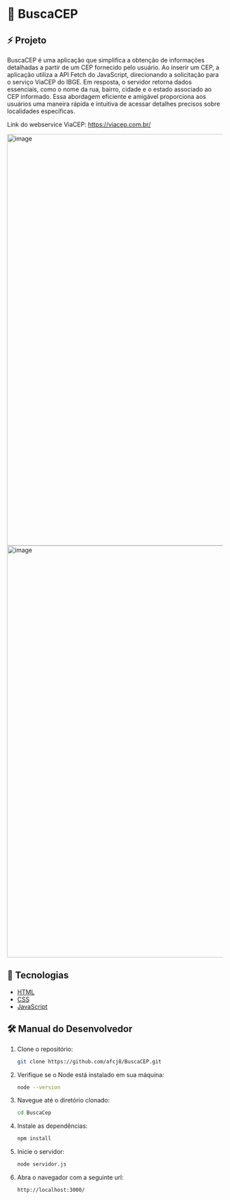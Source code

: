 <h1>📍 BuscaCEP</h1>

<h2>⚡ Projeto</h2>

BuscaCEP é uma aplicação que simplifica a obtenção de informações detalhadas a partir de um CEP fornecido pelo usuário. Ao inserir um CEP, a aplicação utiliza a API Fetch do JavaScript, direcionando a solicitação para o serviço ViaCEP do IBGE. Em resposta, o servidor retorna dados essenciais, como o nome da rua, bairro, cidade e o estado associado ao CEP informado. Essa abordagem eficiente e amigável proporciona aos usuários uma maneira rápida e intuitiva de acessar detalhes precisos sobre localidades específicas.

Link do webservice ViaCEP: https://viacep.com.br/

<img width="959" alt="image" src="https://github.com/afcj8/BuscaCEP/assets/102259875/a434c820-8a38-4385-a741-494c7bf166ac">
<img width="960" alt="image" src="https://github.com/afcj8/BuscaCEP/assets/102259875/12a0efc6-e69d-4396-ac30-4bd13006f104">



<h2>🚀 Tecnologias</h2>

- [HTML](https://developer.mozilla.org/pt-BR/docs/Web/HTML)
- [CSS](https://developer.mozilla.org/pt-BR/docs/Web/CSS)
- [JavaScript](https://developer.mozilla.org/pt-BR/docs/Web/JavaScript)

<h2>🛠️ Manual do Desenvolvedor</h2>

1. Clone o repositório:
   ```bash
   git clone https://github.com/afcj8/BuscaCEP.git
   ```

2. Verifique se o Node está instalado em sua máquina:
   ```bash
   node --version
   ```

3. Navegue até o diretório clonado:
   ```bash
   cd BuscaCep
   ```

4. Instale as dependências:
   ```bash
   npm install
   ```

5. Inicie o servidor:
   ```bash
   node servidor.js
   ```

6. Abra o navegador com a seguinte url:
   ```bash
   http://localhost:3000/
   ```
